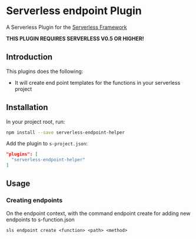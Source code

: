# Serverless endpoint Plugin

A Serverless Plugin for the [Serverless Framework](http://www.serverless.com) 

**THIS PLUGIN REQUIRES SERVERLESS V0.5 OR HIGHER!**

## Introduction

This plugins does the following:

* It will create end point templates for the functions in your serverless project

## Installation

In your project root, run:

```bash
npm install --save serverless-endpoint-helper
```

Add the plugin to `s-project.json`:

```json
"plugins": [
  "serverless-endpoint-helper"
]
```

## Usage

### Creating endpoints

On the endpoint context, with the command endpoint create for adding new endpoints to s-function.json

```
sls endpoint create <function> <path> <method>
```
